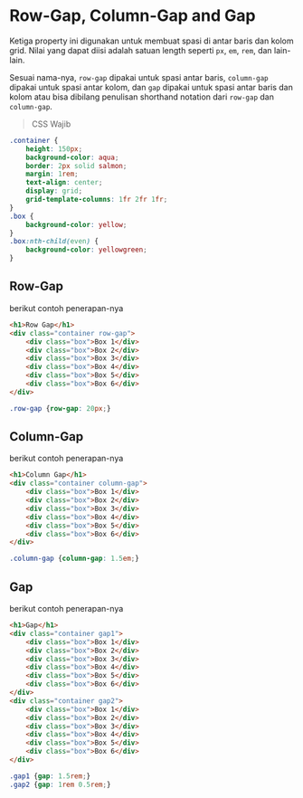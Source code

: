 # Row-Gap, Column-Gap and Gap

Ketiga property ini digunakan untuk membuat spasi di antar baris dan kolom grid. Nilai yang dapat diisi adalah satuan length seperti `px`, `em`, `rem`, dan lain-lain.

Sesuai nama-nya, `row-gap` dipakai untuk spasi antar baris, `column-gap` dipakai untuk spasi antar kolom, dan `gap` dipakai untuk spasi antar baris dan kolom atau bisa dibilang penulisan shorthand notation dari `row-gap` dan `column-gap`.


> CSS Wajib
```css
.container {
    height: 150px;
    background-color: aqua;
    border: 2px solid salmon;
    margin: 1rem;
    text-align: center;
    display: grid;
    grid-template-columns: 1fr 2fr 1fr;
}
.box {
    background-color: yellow;
}
.box:nth-child(even) {
    background-color: yellowgreen;
}
```

## Row-Gap

berikut contoh penerapan-nya

```html
<h1>Row Gap</h1>
<div class="container row-gap">
    <div class="box">Box 1</div>
    <div class="box">Box 2</div>
    <div class="box">Box 3</div>
    <div class="box">Box 4</div>
    <div class="box">Box 5</div>
    <div class="box">Box 6</div>
</div>
```

```css
.row-gap {row-gap: 20px;}
```
## Column-Gap

berikut contoh penerapan-nya

```html
<h1>Column Gap</h1>
<div class="container column-gap">
    <div class="box">Box 1</div>
    <div class="box">Box 2</div>
    <div class="box">Box 3</div>
    <div class="box">Box 4</div>
    <div class="box">Box 5</div>
    <div class="box">Box 6</div>
</div>
```

```css
.column-gap {column-gap: 1.5em;}
```

## Gap

berikut contoh penerapan-nya

```html
<h1>Gap</h1>
<div class="container gap1">
    <div class="box">Box 1</div>
    <div class="box">Box 2</div>
    <div class="box">Box 3</div>
    <div class="box">Box 4</div>
    <div class="box">Box 5</div>
    <div class="box">Box 6</div>
</div>
<div class="container gap2">
    <div class="box">Box 1</div>
    <div class="box">Box 2</div>
    <div class="box">Box 3</div>
    <div class="box">Box 4</div>
    <div class="box">Box 5</div>
    <div class="box">Box 6</div>
</div>
```

```css
.gap1 {gap: 1.5rem;}
.gap2 {gap: 1rem 0.5rem;}
```

